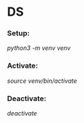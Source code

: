 # DS

### Setup:

*python3 -m venv venv*

### Activate:

*source venv/bin/activate*

### Deactivate:

*deactivate*